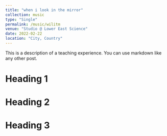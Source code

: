 ```yaml
---
title: "when i look in the mirror"
collection: music
type: "Single"
permalink: /music/wilitm
venue: "Studio @ Lower East Science"
date: 2022-02-22
location: "City, Country"
---
```


This is a description of a teaching experience. You can use markdown like any other post.

# Heading 1

# Heading 2

# Heading 3
